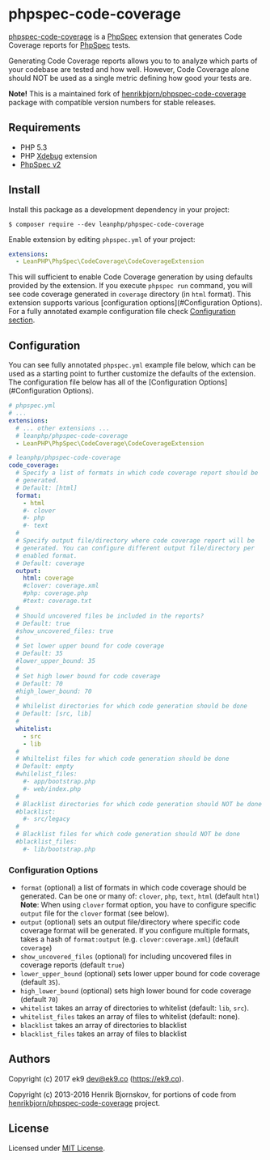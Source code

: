 phpspec-code-coverage
=====================

[phpspec-code-coverage][0] is a [PhpSpec][2] extension that generates Code
Coverage reports for [PhpSpec][2] tests.

Generating Code Coverage reports allows you to to analyze which parts of your
codebase are tested and how well. However, Code Coverage alone should NOT be
used as a single metric defining how good your tests are.

**Note!** This is a maintained fork of [henrikbjorn/phpspec-code-coverage][1]
package with compatible version numbers for stable releases.

## Requirements

- PHP 5.3
- PHP [Xdebug][3] extension
- [PhpSpec v2][2]

## Install

Install this package as a development dependency in your project:

    $ composer require --dev leanphp/phpspec-code-coverage

Enable extension by editing `phpspec.yml` of your project:

``` yaml
extensions:
  - LeanPHP\PhpSpec\CodeCoverage\CodeCoverageExtension
```

This will sufficient to enable Code Coverage generation by using defaults
provided by the extension. If you execute `phpspec run` command, you will see
code coverage generated in `coverage` directory (in `html` format). This
extension supports various [configuration options](#Configuration Options). For
a fully annotated example configuration file check [Configuration
section](#Configuration).

## Configuration

You can see fully annotated `phpspec.yml` example file below, which can be used
as a starting point to further customize the defaults of the extension. The
configuration file below has all of the [Configuration Options](#Configuration
Options).

```yaml
# phpspec.yml
# ...
extensions:
  # ... other extensions ...
  # leanphp/phpspec-code-coverage
  - LeanPHP\PhpSpec\CodeCoverage\CodeCoverageExtension

# leanphp/phpspec-code-coverage
code_coverage:
  # Specify a list of formats in which code coverage report should be
  # generated.
  # Default: [html]
  format:
    - html
    #- clover
    #- php
    #- text
  #
  # Specify output file/directory where code coverage report will be
  # generated. You can configure different output file/directory per
  # enabled format.
  # Default: coverage
  output:
    html: coverage
    #clover: coverage.xml
    #php: coverage.php
    #text: coverage.txt
  #
  # Should uncovered files be included in the reports?
  # Default: true
  #show_uncovered_files: true
  #
  # Set lower upper bound for code coverage
  # Default: 35
  #lower_upper_bound: 35
  #
  # Set high lower bound for code coverage
  # Default: 70
  #high_lower_bound: 70
  #
  # Whilelist directories for which code generation should be done
  # Default: [src, lib]
  #
  whitelist:
    - src
    - lib
  #
  # Whiltelist files for which code generation should be done
  # Default: empty
  #whilelist_files:
    #- app/bootstrap.php
    #- web/index.php
  #
  # Blacklist directories for which code generation should NOT be done
  #blacklist:
    #- src/legacy
  #
  # Blacklist files for which code generation should NOT be done
  #blacklist_files:
    #- lib/bootstrap.php
```

### Configuration Options

* `format` (optional) a list of formats in which code coverage should be
  generated. Can be one or many of: `clover`, `php`, `text`, `html` (default
  `html`)
  **Note**: When using `clover` format option, you have to configure specific
  `output` file for the `clover` format (see below).
* `output` (optional) sets an output file/directory where specific code
  coverage format will be generated. If you configure multiple formats, takes
  a hash of `format:output` (e.g. `clover:coverage.xml`) (default `coverage`)
* `show_uncovered_files` (optional) for including uncovered files in coverage
  reports (default `true`)
* `lower_upper_bound` (optional) sets lower upper bound for code coverage
  (default `35`).
* `high_lower_bound` (optional) sets high lower bound for code coverage
  (default `70`)
* `whitelist` takes an array of directories to whitelist (default: `lib`,
  `src`).
* `whitelist_files` takes an array of files to whitelist (default: none).
* `blacklist` takes an array of directories to blacklist
* `blacklist_files` takes an array of files to blacklist

## Authors

Copyright (c) 2017 ek9 <dev@ek9.co> (https://ek9.co).

Copyright (c) 2013-2016 Henrik Bjornskov, for portions of code from
[henrikbjorn/phpspec-code-coverage][1] project.

## License

Licensed under [MIT License](LICENSE).

[0]: https://github.com/leanphp/phpspec-code-coverage
[1]: https://github.com/henrikbjorn/PhpSpecCodeCoverageExtension
[2]: http://www.phpspec.net/en/2.5.1
[3]: https://xdebug.org/
[4]: http://phpdbg.com/
